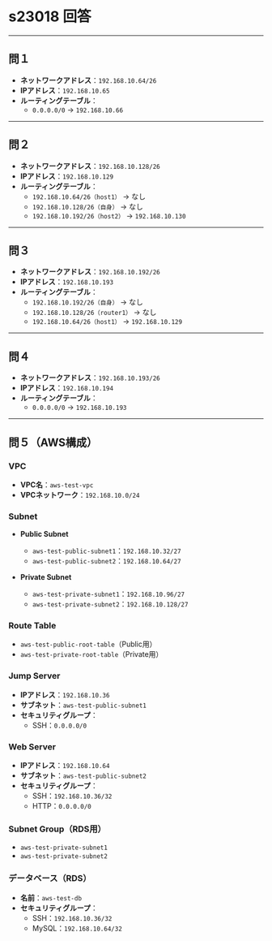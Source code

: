 # s23018 回答

---

## 問１

- **ネットワークアドレス**：`192.168.10.64/26`  
- **IPアドレス**：`192.168.10.65`  
- **ルーティングテーブル**：  
  - `0.0.0.0/0` → `192.168.10.66`

---

## 問２

- **ネットワークアドレス**：`192.168.10.128/26`  
- **IPアドレス**：`192.168.10.129`  
- **ルーティングテーブル**：
  - `192.168.10.64/26（host1）` → なし  
  - `192.168.10.128/26（自身）` → なし  
  - `192.168.10.192/26（host2）` → `192.168.10.130`

---

## 問３

- **ネットワークアドレス**：`192.168.10.192/26`  
- **IPアドレス**：`192.168.10.193`  
- **ルーティングテーブル**：
  - `192.168.10.192/26（自身）` → なし  
  - `192.168.10.128/26（router1）` → なし  
  - `192.168.10.64/26（host1）` → `192.168.10.129`

---

## 問４

- **ネットワークアドレス**：`192.168.10.193/26`  
- **IPアドレス**：`192.168.10.194`  
- **ルーティングテーブル**：
  - `0.0.0.0/0` → `192.168.10.193`

---

## 問５（AWS構成）

### VPC

- **VPC名**：`aws-test-vpc`  
- **VPCネットワーク**：`192.168.10.0/24`

### Subnet

- **Public Subnet**
  - `aws-test-public-subnet1`：`192.168.10.32/27`  
  - `aws-test-public-subnet2`：`192.168.10.64/27`

- **Private Subnet**
  - `aws-test-private-subnet1`：`192.168.10.96/27`  
  - `aws-test-private-subnet2`：`192.168.10.128/27`

### Route Table

- `aws-test-public-root-table`（Public用）  
- `aws-test-private-root-table`（Private用）

### Jump Server

- **IPアドレス**：`192.168.10.36`  
- **サブネット**：`aws-test-public-subnet1`  
- **セキュリティグループ**：
  - SSH：`0.0.0.0/0`

### Web Server

- **IPアドレス**：`192.168.10.64`  
- **サブネット**：`aws-test-public-subnet2`  
- **セキュリティグループ**：
  - SSH：`192.168.10.36/32`  
  - HTTP：`0.0.0.0/0`

### Subnet Group（RDS用）

- `aws-test-private-subnet1`  
- `aws-test-private-subnet2`

### データベース（RDS）

- **名前**：`aws-test-db`  
- **セキュリティグループ**：
  - SSH：`192.168.10.36/32`  
  - MySQL：`192.168.10.64/32`
